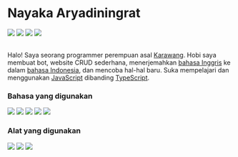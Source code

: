 <h1>Nayaka Aryadiningrat</h1>
<div>
   <a href="https://id.wikipedia.org/wiki/Perempuan"><img src="https://shields.io/badge/gender-%F0%9F%91%A9%F0%9F%8F%BB-pink?style=flat" /></a>
   <a href="https://en.wikipedia.org/wiki/Preferred_gender_pronoun"><img src="https://shields.io/badge/pronouns-she/any-pink?style=flat" /></a>
   <a href="https://discord.gg/TBAQ4UwsXK"><img src="https://img.shields.io/badge/ry%235007-%235865F2.svg?style=flat&logo=discord&logoColor=white" /></a>
   <a href="mailto:nykdnrt@gmail.com"><img src="https://img.shields.io/badge/nykdnrt@gmail.com-D14836?style=flat&logo=gmail&logoColor=white" /></a>
</div>
<br>
<p>Halo! Saya seorang programmer perempuan asal <a href="https://id.wikipedia.org/wiki/Kabupaten_Karawang">Karawang</a>. Hobi saya membuat bot, website CRUD sederhana, menerjemahkan <a href="https://id.wikipedia.org/wiki/Bahasa_Inggris">bahasa Inggris</a> ke dalam <a href="https://id.wikipedia.org/wiki/Bahasa_Indonesia">bahasa Indonesia</a>, dan mencoba hal-hal baru. Suka mempelajari dan menggunakan <a href="https://id.wikipedia.org/wiki/JavaScript">JavaScript</a> dibanding <a href="https://en.wikipedia.org/wiki/TypeScript">TypeScript</a>.</p>

<h3>Bahasa yang digunakan</h3>
<div>
   <a href="https://id.wikipedia.org/wiki/HTML5"><img src="https://img.shields.io/badge/HTML5-%23E34F26.svg?style=flat&logo=html5&logoColor=white" /></a>
   <a href="https://id.wikipedia.org/wiki/CSS_3"><img src="https://img.shields.io/badge/CSS3-%231572B6.svg?style=flat&logo=css3&logoColor=white" /></a>
   <a href="https://id.wikipedia.org/wiki/JavaScript"><img src="https://img.shields.io/badge/JavaScript-%23323330.svg?style=flat&logo=javascript&logoColor=%23F7DF1E" /></a>
   <a href="https://en.wikipedia.org/wiki/TypeScript"><img src="https://img.shields.io/badge/TypeScript-%23007ACC.svg?style=flat&logo=typescript&logoColor=white" /></a>
   <a href="https://id.wikipedia.org/wiki/PHP"><img src="https://img.shields.io/badge/PHP-%23777BB4.svg?style=flat&logo=php&logoColor=white" /></a>
</div>

<h3>Alat yang digunakan</h3>
<div>
   <a href="https://code.visualstudio.com/"><img src="https://img.shields.io/badge/Visual%20Studio%20Code-0078d7.svg?style=flat&logo=visual-studio-code&logoColor=white" /></a>
   <a href="https://git-scm.com/"><img src="https://img.shields.io/badge/Git-%23F05033.svg?style=flat&logo=git&logoColor=white" /></a>
   <a href="https://github.com/"><img src="https://img.shields.io/badge/Github-%23121011.svg?style=flat&logo=github&logoColor=white" /></a>
</div>
